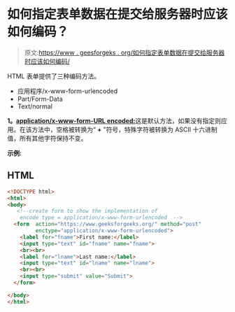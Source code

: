 # 如何指定表单数据在提交给服务器时应该如何编码？

> 原文:[https://www . geesforgeks . org/如何指定表单数据在提交给服务器时应该如何编码/](https://www.geeksforgeeks.org/how-to-specify-how-form-data-should-be-encoded-when-submitting-to-server/)

HTML 表单提供了三种编码方法。

*   应用程序/x-www-form-urlencoded
*   Part/Form-Data
*   Text/normal

**1。**[**application/x-www-form-URL encoded:**](https://www.geeksforgeeks.org/understanding-html-form-encoding-url-encoded-and-multipart-forms/)这是默认方法，如果没有指定则应用。在该方法中，空格被转换为“ **+** ”符号，特殊字符被转换为 ASCII 十六进制值，所有其他字符保持不变。

**示例:**

## HTML

```html
<!DOCTYPE html>
<html>
<body>
   <!--create form to show the implementation of 
    encode type = application/x-www-form-urlencoded  -->
  <form  action="https://www.geeksforgeeks.org/" method="post" 
         enctype="application/x-www-form-urlencoded">
    <label for="fname">First name:</label>
    <input type="text" id="fname" name="fname">
    <br><br>
    <label for="lname">Last name:</label>
    <input type="text" id="lname" name="lname">
    <br><br>
    <input type="submit" value="Submit">
  </form>

</body>
</html>
```